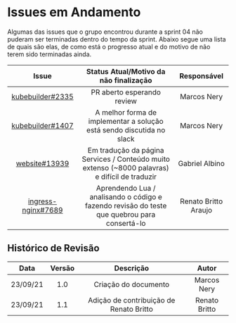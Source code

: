 # Issues em Andamento

Algumas das issues que o grupo encontrou durante a sprint 04 não puderam ser terminadas dentro do tempo 
da sprint. Abaixo segue uma lista de quais são elas, de como está o progresso atual e do motivo de não terem sido terminadas ainda.

|Issue|Status Atual/Motivo da não finalização|Responsável|
|:--:|:--:|:--:|
|[kubebuilder#2335](https://github.com/kubernetes-sigs/kubebuilder/issues/2335)|PR aberto esperando review|Marcos Nery|
|[kubebuilder#1407](https://github.com/kubernetes-sigs/kubebuilder/issues/1407)|A melhor forma de implementar a solução está sendo discutida no slack|Marcos Nery|
|[website#13939](https://github.com/kubernetes/website/issues/13939)|Em tradução da página Services / Conteúdo muito extenso (~8000 palavras) e difícil de traduzir|Gabriel Albino|
|[ingress-nginx#7689](https://github.com/kubernetes/ingress-nginx/pull/7689)|Aprendendo Lua / analisando o código e fazendo revisão do teste que quebrou para consertá-lo|Renato Britto Araujo|


## Histórico de Revisão
|Data|Versão|Descrição|Autor|
|:--:|:--:|:--:|:--:|
|23/09/21|1.0|Criação do documento|Marcos Nery|
|23/09/21|1.1|Adição de contribuição de Renato Britto|Renato Britto|
